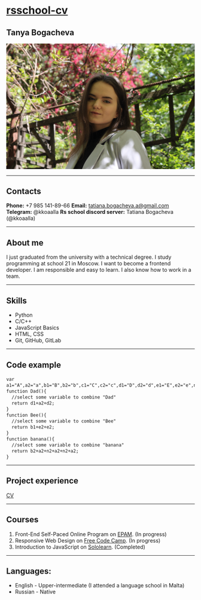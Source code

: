 # [rsschool-cv](https://kkoaalla.github.io/rsschool-cv/cv)

## Tanya Bogacheva

![image](IMG_3776.jpg)

<hr>

## Contacts

**Phone:** +7 985 141-89-66
**Email:** tatiana.bogacheva.a@gmail.com
**Telegram:** @kkoaalla
**Rs school discord server:** Tatiana Bogacheva (@kkoaalla)

<hr>

## About me
I just graduated from the university with a technical degree. I study programming at school 21 in Moscow. I want to become a frontend developer. I am responsible and easy to learn. I also know how to work in a team.

<hr>

## Skills
- Python
- C/C++
- JavaScript Basics
- HTML, CSS
- Git, GitHub, GitLab

<hr>

## Code example
```
var a1="A",a2="a",b1="B",b2="b",c1="C",c2="c",d1="D",d2="d",e1="E",e2="e",n1="N",n2="n"
function Dad(){
  //select some variable to combine "Dad"
  return d1+a2+d2;
}
function Bee(){
  //select some variable to combine "Bee"
  return b1+e2+e2;
}
function banana(){
  //select some variable to combine "banana"
  return b2+a2+n2+a2+n2+a2;
}
```

<hr>

## Project experience

[CV](https://github.com/kkoaalla/rsschool-cv)

<hr>

## Courses

1. Front-End Self-Paced Online Program on [EPAM](https://learn.epam.com/). (In progress)
2. Responsive Web Design on [Free Code Camp](https://www.freecodecamp.org/). (In progress)
3. Introduction to JavaScript on [Sololearn](https://www.sololearn.com/). (Completed)

<hr>

## Languages:
- English - Upper-intermediate (I attended a language school in Malta)
- Russian - Native